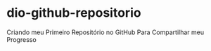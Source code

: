 # dio-github-repositorio
Criando meu Primeiro Repositório no GitHub Para Compartilhar meu Progresso
